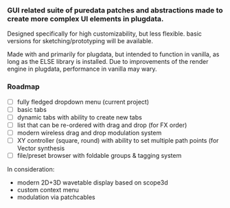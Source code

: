 ### GUI related suite of puredata patches and abstractions made to create more complex UI elements in plugdata.

Designed specifically for high customizability, but less flexible. basic versions for sketching/prototyping will be available.

Made with and primarily for plugdata, but intended to function in vanilla, as long as the ELSE library is installed. 
Due to improvements of the render engine in plugdata, performance in vanilla may wary. 

### Roadmap
- [ ] fully fledged dropdown menu (current project)
- [ ] basic tabs
- [ ] dynamic tabs with ability to create new tabs
- [ ] list that can be re-ordered with drag and drop (for FX order)
- [ ] modern wireless drag and drop modulation system
- [ ] XY controller (square, round) with ability to set multiple path points (for Vector synthesis
- [ ] file/preset browser with foldable groups & tagging system

In consideration:
- modern 2D+3D wavetable display based on scope3d
- custom context menu
- modulation via patchcables